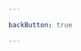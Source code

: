 ```yaml
---

backButton: true

---
```


<template>

  <Typography tag="h1" type="loja" :class="$style.loja"> Hamburgueria X </Typography>

  <div :class="$style.product">
    <Typography tag="h2" :class="$style.title"> X-Tudo </Typography>
    <Typography tag="h2" :class="$style.value"> R$ 20,00 </Typography>
  </div>

  <Button :class="$style.button" @click.native="showModal"> COMPRAR </Button>

  <div v-if="modal" :class="$style.modal"> 
    <div :class="$style.modalWrapper" >
      <svg @click="hideModal" :class="$style.icon" style="width:26px; height:26px; fill: #fff" viewBox="0 0 26 26">
        <path fill="#fff" d="M19,6.41L17.59,5L12,10.59L6.41,5L5,6.41L10.59,12L5,17.59L6.41,19L12,13.41L17.59,19L19,17.59L13.41,12L19,6.41Z" />
      </svg>
      <div :class="$style.content">
        <h1 :class="$style.title"> Sem saldo :( </h1>
        <p :class="$style.title"> Parece que você está sem <strong> saldo </strong>, que tal usar nosso <strong> crédito </strong>? </p>
        <p :class="$style.title"> Você pega: <strong> R$ 20 </strong> </p>
        <p :class="$style.title"> E no proximo mes, paga: <strong> R$ 21,2 </strong> </p>
        <h3 :class="$style.logo"> Acreditas </h3>
        <Button @click.native="acceptTransaction"> ACEITO </Button>
      </div>
    </div>
  </div>

</template>

<script>
  export default {
    computed: {
      credito: {
        get () {
          return this.$store.state.credito
        },
        set (value) {
          this.$store.commit('atualizarCredito', value)
        }
      }
    },
    data () {
      return {
        modal: false
      }
    },

    methods: {
      showModal () {
        this.modal = true
      },

      hideModal () {
        this.modal = false
      },

      acceptTransaction () {
        this.credito -= 20
        this.$router.push('/')
      }
    },

    mounted () {
      console.log(this.$store)
    }
  }
</script>

<style lang="scss" module>
.loja {
  margin: 20px 0 0 0;
}

.product {
  margin: 20px 0 0 0; 
  padding: 10px 17px;
  border: 1px solid #d500d8; 
  border-radius: 15px;
}

.title {
  margin: 0 0 5px 0;
}

.value {
  margin: 0;
  color: #d500d8 !important;
}

.button {
  width: fit-content; 
  margin: 5px 0 0 auto; 
  background: #d500d8 !important;
  box-shadow: none !important;
  font-size: 18px !important;
}

.modal {
  position: fixed;
  padding: 20px;
  top: 0;
  left: 0;
  width: 100%;
  height: 100%;
  background: rgba($color: #000000, $alpha: 0.5)
}

.modalWrapper {
  display: flex;
  flex-direction: column;

  padding: 20px 20px 5px 20px;

  width: 100%;
  height: 100%;
  background: #c224c5;
  border-radius: 5px;

  box-shadow:  0px 0px 6px 0px rgba(0, 0, 0, 0.17),
               0px 2px 15px 0px rgba(0, 0, 0, 0.12);
}

.icon {
  margin: 0 0 0 auto;
}

.content {
  overflow: hidden;
  margin: 10px 0 0 0;
  padding: 20px 0 0 0;
  height: 100%;
  color: #ffffff;
}

.title {
  margin: 0 0 20px 0;

  &p {
    font-size: 18px;
  }
}

.call {
  font-size: 18px;
}

.logo {
  margin: 0 0 30px 0;
  text-align: right;
  letter-spacing: 1px;
}
</style>